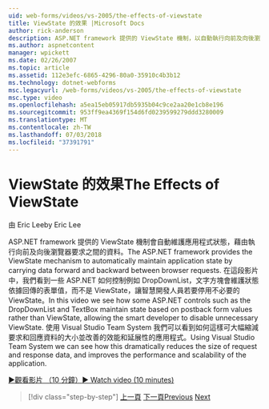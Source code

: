 ```yaml
---
uid: web-forms/videos/vs-2005/the-effects-of-viewstate
title: ViewState 的效果 |Microsoft Docs
author: rick-anderson
description: ASP.NET framework 提供的 ViewState 機制，以自動執行向前及向後瀏覽器需求之間的資料維持應用程式狀態...
ms.author: aspnetcontent
manager: wpickett
ms.date: 02/26/2007
ms.topic: article
ms.assetid: 112e3efc-6865-4296-80a0-35910c4b3b12
ms.technology: dotnet-webforms
msc.legacyurl: /web-forms/videos/vs-2005/the-effects-of-viewstate
msc.type: video
ms.openlocfilehash: a5ea15eb05917db5935b04c9ce2aa20e1cb8e196
ms.sourcegitcommit: 953ff9ea4369f154d6fd0239599279ddd3280009
ms.translationtype: MT
ms.contentlocale: zh-TW
ms.lasthandoff: 07/03/2018
ms.locfileid: "37391791"
---
```

<a name="the-effects-of-viewstate"></a><span data-ttu-id="1b0d7-103">ViewState 的效果</span><span class="sxs-lookup"><span data-stu-id="1b0d7-103">The Effects of ViewState</span></span>
====================
<span data-ttu-id="1b0d7-104">由 Eric Lee</span><span class="sxs-lookup"><span data-stu-id="1b0d7-104">by Eric Lee</span></span>

<span data-ttu-id="1b0d7-105">ASP.NET framework 提供的 ViewState 機制會自動維護應用程式狀態，藉由執行向前及向後瀏覽器要求之間的資料。</span><span class="sxs-lookup"><span data-stu-id="1b0d7-105">The ASP.NET framework provides the ViewState mechanism to automatically maintain application state by carrying data forward and backward between browser requests.</span></span> <span data-ttu-id="1b0d7-106">在這段影片中，我們看到一些 ASP.NET 如何控制例如 DropDownList，文字方塊會維護狀態依據回傳的表單值，而不是 ViewState，讓智慧開發人員若要停用不必要的 ViewState。</span><span class="sxs-lookup"><span data-stu-id="1b0d7-106">In this video we see how some ASP.NET controls such as the DropDownList and TextBox maintain state based on postback form values rather than ViewState, allowing the smart developer to disable unnecessary ViewState.</span></span> <span data-ttu-id="1b0d7-107">使用 Visual Studio Team System 我們可以看到如何這樣可大幅縮減要求和回應資料的大小並改善的效能和延展性的應用程式。</span><span class="sxs-lookup"><span data-stu-id="1b0d7-107">Using Visual Studio Team System we can see how this dramatically reduces the size of request and response data, and improves the performance and scalability of the application.</span></span>

[<span data-ttu-id="1b0d7-108">&#9654;觀看影片 （10 分鐘）</span><span class="sxs-lookup"><span data-stu-id="1b0d7-108">&#9654; Watch video (10 minutes)</span></span>](https://channel9.msdn.com/Blogs/ASP-NET-Site-Videos/the-effects-of-viewstate)

> [!div class="step-by-step"]
> <span data-ttu-id="1b0d7-109">[上一頁](using-the-load-test-agent.md)
> [下一頁](how-do-i-integrate-defect-tracking-with-testing.md)</span><span class="sxs-lookup"><span data-stu-id="1b0d7-109">[Previous](using-the-load-test-agent.md)
[Next](how-do-i-integrate-defect-tracking-with-testing.md)</span></span>
